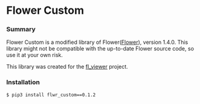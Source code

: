 # Flower Custom

### Summary
Flower Custom is a modified library of Flower([Flower](https://github.com/adap/flowe)), version 1.4.0. This library
might not be compatible with the up-to-date Flower source code, so use it at your own risk.

This library was created for the [fl_viewer](https://github.com/musicboy9/fl_viewer) project.

### Installation

```bash
$ pip3 install flwr_custom==0.1.2
```
